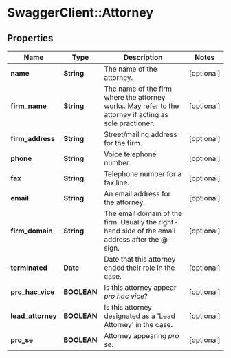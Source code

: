 # SwaggerClient::Attorney

## Properties
Name | Type | Description | Notes
------------ | ------------- | ------------- | -------------
**name** | **String** | The name of the attorney. | [optional] 
**firm_name** | **String** | The name of the firm where the attorney works. May refer to the attorney if acting as sole practioner. | [optional] 
**firm_address** | **String** | Street/mailing address for the firm. | [optional] 
**phone** | **String** | Voice telephone number. | [optional] 
**fax** | **String** | Telephone number for a fax line. | [optional] 
**email** | **String** | An email address for the attorney. | [optional] 
**firm_domain** | **String** | The email domain of the firm. Usually the right-hand side of the email address after the @-sign. | [optional] 
**terminated** | **Date** | Date that this attorney ended their role in the case. | [optional] 
**pro_hac_vice** | **BOOLEAN** | Is this attorney appear _pro hac vice_? | [optional] 
**lead_attorney** | **BOOLEAN** | Is this attorney designated as a &#39;Lead Attorney&#39; in the case. | [optional] 
**pro_se** | **BOOLEAN** | Attorney appearing _pro se_. | [optional] 


